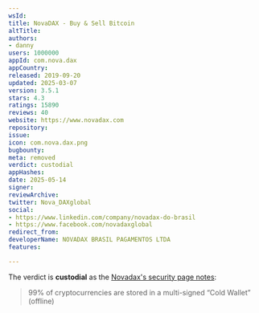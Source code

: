 ```yaml
---
wsId: 
title: NovaDAX - Buy & Sell Bitcoin
altTitle: 
authors:
- danny
users: 1000000
appId: com.nova.dax
appCountry: 
released: 2019-09-20
updated: 2025-03-07
version: 3.5.1
stars: 4.3
ratings: 15890
reviews: 40
website: https://www.novadax.com
repository: 
issue: 
icon: com.nova.dax.png
bugbounty: 
meta: removed
verdict: custodial
appHashes: 
date: 2025-05-14
signer: 
reviewArchive: 
twitter: Nova_DAXglobal
social:
- https://www.linkedin.com/company/novadax-do-brasil
- https://www.facebook.com/novadaxglobal
redirect_from: 
developerName: NOVADAX BRASIL PAGAMENTOS LTDA
features: 

---
```


The verdict is **custodial** as the [Novadax's security page notes](https://www.novadax.com/en-EU/company/security):

> 99% of cryptocurrencies are stored in a multi-signed “Cold Wallet” (offline)

